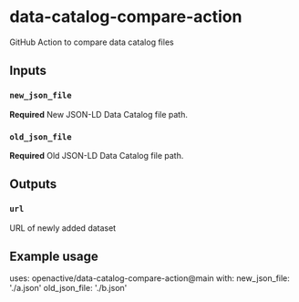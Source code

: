 # data-catalog-compare-action
GitHub Action to compare data catalog files

## Inputs

### `new_json_file`

**Required** New JSON-LD Data Catalog file path.

### `old_json_file`

**Required** Old JSON-LD Data Catalog file path.

## Outputs

### `url`

URL of newly added dataset

## Example usage

uses: openactive/data-catalog-compare-action@main
with:
  new_json_file: './a.json'
  old_json_file: './b.json'
  